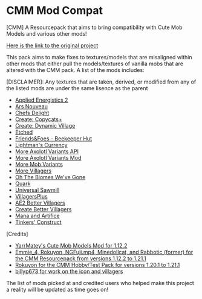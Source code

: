 # CMM Mod Compat
[CMM] A Resourcepack that aims to bring compatibility with Cute Mob Models and various other mods!

[Here is the link to the original project](https://www.curseforge.com/minecraft/texture-packs/cute-mob-models-resource-pack)

This pack aims to make fixes to textures/models that are misaligned within other mods that either pull the models/textures of vanilla mobs that are altered with the CMM pack. A list of the mods includes:

[DISCLAIMER]: Any textures that are taken, derived, or modified from any of the listed mods are under the same lisence as the parent

- [Applied Energistics 2](https://www.curseforge.com/projects/223794)
- [Ars Nouveau](https://modrinth.com/mod/TKB6INcv)
- [Chefs Delight](https://www.curseforge.com/projects/832983)
- [Create: Copycats\+](https://www.curseforge.com/projects/968398)
- [Create: Dynamic Village](https://www.curseforge.com/projects/919759)
- [Etched](https://www.curseforge.com/projects/491890)
- [Friends&Foes \- Beekeeper Hut](https://www.curseforge.com/projects/711903)
- [Lightman's Currency](https://www.curseforge.com/projects/472521)
- [More Axolotl Variants API](https://www.curseforge.com/projects/709964)
- [More Axolotl Variants Mod](https://www.curseforge.com/projects/498797)
- [More Mob Variants](https://www.curseforge.com/projects/695107)
- [More Villagers](https://www.curseforge.com/projects/484954)
- [Oh The Biomes We've Gone](https://www.curseforge.com/projects/1070751)
- [Quark](https://www.curseforge.com/projects/243121)
- [Universal Sawmill](https://www.curseforge.com/projects/964817)
- [VillagersPlus](https://www.curseforge.com/projects/817272)
- [AE2 Better Villagers](https://www.curseforge.com/minecraft/mc-mods/ae2-better-villagers)
- [Create Better Villagers](https://www.curseforge.com/minecraft/mc-mods/ae2-better-villagers)
- [Mana and Artifice](https://www.curseforge.com/minecraft/mc-mods/mana-and-artifice)
- [Tinkers' Construct](https://www.curseforge.com/minecraft/mc-mods/tinkers-construct)

[Credits]

- [YarrMatey's Cute Mob Models Mod for 1.12.2](https://legacy.curseforge.com/minecraft/mc-mods/yarr-cute-mob-models-remake)
- [Emmie_4, Rokuyon, NGFuji.mp4, Minedollcat, and Rabbotic (former) for the CMM Resourcepack from versions 1.12.2 to 1.21.1](https://www.curseforge.com/minecraft/texture-packs/cute-mob-models-resource-pack)
- [Rokuyon for the CMM Hobby/Test Pack for versions 1.20.1 to 1.21.1](https://www.curseforge.com/minecraft/texture-packs/cmmrp-test-and-hobby)
- [billyp673 for work on the icon and villagers](https://twitch.tv/billyp673)

The list of mods picked at and credited users who helped make this project a reality will be updated as time goes on!
